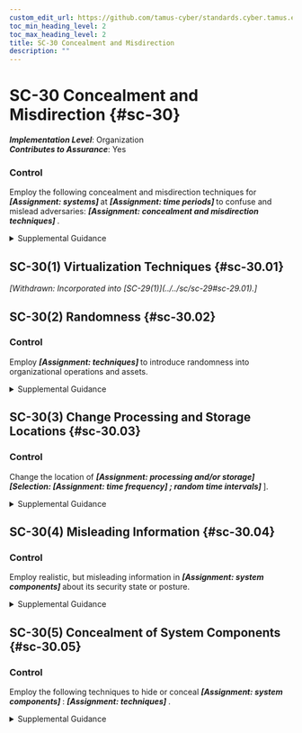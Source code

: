 ```yaml
---
custom_edit_url: https://github.com/tamus-cyber/standards.cyber.tamus.edu/tree/main/static/content/tamus.edu/TAMUS_profile.xml
toc_min_heading_level: 2
toc_max_heading_level: 2
title: SC-30 Concealment and Misdirection
description: ""
---
```


# SC-30 Concealment and Misdirection {#sc-30}

_**Implementation Level**_: Organization\
_**Contributes to Assurance**_: Yes

### Control

Employ the following concealment and misdirection techniques for <strong>                  <em>[Assignment: systems]</em>               </strong> at <strong>                  <em>[Assignment: time periods]</em>               </strong> to confuse and mislead adversaries: <strong>                  <em>[Assignment: concealment and misdirection techniques]</em>               </strong>.

<details>
  <summary>Supplemental Guidance</summary>

Concealment and misdirection techniques can significantly reduce the targeting capabilities of adversaries (i.e., window of opportunity and available attack surface) to initiate and complete attacks. For example, virtualization techniques provide organizations with the ability to disguise systems, potentially reducing the likelihood of successful attacks without the cost of having multiple platforms. The increased use of concealment and misdirection techniques and methods—including randomness, uncertainty, and virtualization—may sufficiently confuse and mislead adversaries and subsequently increase the risk of discovery and/or exposing tradecraft. Concealment and misdirection techniques may provide additional time to perform core mission and business functions. The implementation of concealment and misdirection techniques may add to the complexity and management overhead required for the system.

</details>

## SC-30(1) Virtualization Techniques {#sc-30.01}

<prop xmlns="http://csrc.nist.gov/ns/oscal/1.0" name="status" value="withdrawn">
               <em>[Withdrawn: Incorporated into [SC-29(1)](../../sc/sc-29#sc-29.01).]</em>
            </prop>
            

## SC-30(2) Randomness {#sc-30.02}

### Control

Employ <strong>                     <em>[Assignment: techniques]</em>                  </strong> to introduce randomness into organizational operations and assets.

<details>
  <summary>Supplemental Guidance</summary>

Randomness introduces increased levels of uncertainty for adversaries regarding the actions that organizations take to defend their systems against attacks. Such actions may impede the ability of adversaries to correctly target information resources of organizations that support critical missions or business functions. Uncertainty may also cause adversaries to hesitate before initiating or continuing attacks. Misdirection techniques that involve randomness include performing certain routine actions at different times of day, employing different information technologies, using different suppliers, and rotating roles and responsibilities of organizational personnel.

</details>

## SC-30(3) Change Processing and Storage Locations {#sc-30.03}

### Control

Change the location of <strong>                     <em>[Assignment: processing and/or storage]</em>                  </strong>                  <strong>                     <em>[Selection:                      <strong>                           <em>[Assignment: time frequency]</em>                        </strong>                  ; random time intervals]</em>                  </strong>].

<details>
  <summary>Supplemental Guidance</summary>

Adversaries target critical mission and business functions and the systems that support those mission and business functions while also trying to minimize the exposure of their existence and tradecraft. The static, homogeneous, and deterministic nature of organizational systems targeted by adversaries make such systems more susceptible to attacks with less adversary cost and effort to be successful. Changing processing and storage locations (also referred to as moving target defense) addresses the advanced persistent threat using techniques such as virtualization, distributed processing, and replication. This enables organizations to relocate the system components (i.e., processing, storage) that support critical mission and business functions. Changing the locations of processing activities and/or storage sites introduces a degree of uncertainty into the targeting activities of adversaries. The targeting uncertainty increases the work factor of adversaries and makes compromises or breaches of the organizational systems more difficult and time-consuming. It also increases the chances that adversaries may inadvertently disclose certain aspects of their tradecraft while attempting to locate critical organizational resources.

</details>

## SC-30(4) Misleading Information {#sc-30.04}

### Control

Employ realistic, but misleading information in <strong>                     <em>[Assignment: system components]</em>                  </strong> about its security state or posture.

<details>
  <summary>Supplemental Guidance</summary>

Employing misleading information is intended to confuse potential adversaries regarding the nature and extent of controls deployed by organizations. Thus, adversaries may employ incorrect and ineffective attack techniques. One technique for misleading adversaries is for organizations to place misleading information regarding the specific controls deployed in external systems that are known to be targeted by adversaries. Another technique is the use of deception nets that mimic actual aspects of organizational systems but use, for example, out-of-date software configurations.

</details>

## SC-30(5) Concealment of System Components {#sc-30.05}

### Control

Employ the following techniques to hide or conceal <strong>                     <em>[Assignment: system components]</em>                  </strong>: <strong>                     <em>[Assignment: techniques]</em>                  </strong>.

<details>
  <summary>Supplemental Guidance</summary>

By hiding, disguising, or concealing critical system components, organizations may be able to decrease the probability that adversaries target and successfully compromise those assets. Potential means to hide, disguise, or conceal system components include the configuration of routers or the use of encryption or virtualization techniques.

</details>


